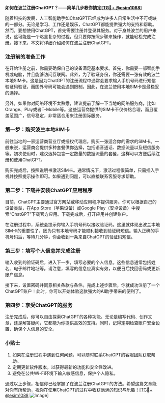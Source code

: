 **如何在波兰注册ChatGPT？——简单几步教你搞定[[TG💪+ @esim1088](https://t.me/s/esim1088)]**

随着科技的发展，人工智能助手如ChatGPT已经成为许多人日常生活中不可或缺的一部分。无论是学习、工作还是娱乐，ChatGPT都能提供强大的支持和帮助。然而，要想使用ChatGPT，首先需要注册并登录其服务。对于身处波兰的用户来说，这可能是一个略显复杂的过程，但只要你按照步骤来操作，就能轻松完成注册。接下来，本文将详细介绍如何在波兰注册ChatGPT。

### 注册前的准备工作

在开始注册之前，你需要确保自己的设备满足基本要求。首先，你需要一部智能手机或电脑，并且能够访问互联网。此外，为了验证身份，你还需要一张有效的波兰本地SIM卡。这是因为ChatGPT的注册流程中通常会要求输入手机号码进行短信验证码验证，而国外号码可能会遇到限制。因此，在波兰使用本地SIM卡是最稳妥的选择。

另外，如果你对网络环境不太熟悉，建议提前了解一下当地的网络服务商，比如Orange、Play或者T-Mobile等。这些运营商提供的SIM卡不仅价格合理，而且覆盖范围广，信号稳定，非常适合用来注册国际服务。

### 第一步：购买波兰本地SIM卡

前往当地的一家运营商营业厅或授权代理店，购买一张适合你的需求的SIM卡。一般来说，运营商会提供多种套餐供你选择，包括语音通话、数据流量以及短信服务等。初次使用时，建议选择包含一定数量的数据流量的套餐，这样可以方便后续注册和使用ChatGPT。

购买完成后，按照说明书激活SIM卡。通常情况下，激活过程很简单，只需插入手机并按照提示操作即可。如果遇到问题，可以直接联系客服寻求帮助。

### 第二步：下载并安装ChatGPT应用程序

目前，ChatGPT主要通过官方网站或移动应用程序提供服务。你可以根据自己的设备类型，在App Store（苹果设备）或Google Play（安卓设备）中搜索“ChatGPT”下载官方应用。下载完成后，打开应用并创建账户。

在注册过程中，系统会提示你输入手机号码以接收验证码。这里就体现出波兰本地SIM卡的重要性了，因为只有本地号码才能顺利接收到验证码短信。输入正确的手机号码后，等待几分钟，你会收到一条来自ChatGPT的验证码短信。

### 第三步：填写个人信息并完成注册

输入收到的验证码后，进入下一步，填写必要的个人信息。这些信息通常包括姓名、电子邮件地址等。请注意，填写的信息应真实有效，以便日后找回密码或更新账户信息。

接下来，设置密码并同意相关条款与条件。完成上述步骤后，你就成功注册了一个ChatGPT账户！此时，你可以开始体验这款强大的AI助手带来的便利了。

### 第四步：享受ChatGPT的服务

注册完成后，你可以自由探索ChatGPT的各种功能。无论是编写代码、创作文章，还是解答疑问，它都能为你提供高效的支持。同时，记得定期检查账户安全设置，确保个人信息的安全。

### 小贴士

1. 如果在注册过程中遇到任何问题，可以随时联系ChatGPT的客服团队获取帮助。
2. 定期更新软件版本，以获得最新的功能和安全性改进。
3. 避免在公共Wi-Fi环境下输入敏感信息，保护个人隐私。

通过以上步骤，相信你已经掌握了在波兰注册ChatGPT的方法。希望这篇文章能对你有所帮助，祝你在使用ChatGPT的过程中收获满满的知识与乐趣！[[TG💪+ @esim1088](https://t.me/s/esim1088) ![Image](https://i.postimg.cc/4NQfJmqS/Snipaste-2025-05-13-00-14-12.png)]